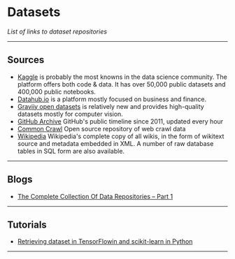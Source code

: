 # Datasets
*List of links to dataset repositories*
***

## Sources
- [Kaggle](https://www.kaggle.com/) is probably the most knowns in the data science community. The platform offers both code & data. It has over 50,000 public datasets and 400,000 public notebooks.
- [Datahub.io](https://datahub.io/) is a platform mostly focused on business and finance. 
- [Graviiy open datasets](https://gas.graviti.com/open-datasets) is relatively new and provides high-quality datasets mostly for computer vision.
- [GitHub Archive](https://www.gharchive.org/) GitHub's public timeline since 2011, updated every hour
- [Common Crawl](https://commoncrawl.org/) Open source repository of web crawl data
- [Wikipedia](https://dumps.wikimedia.org/enwiki/latest/) Wikipedia's complete copy of all wikis, in the form of wikitext source and metadata embedded in XML. A number of raw database tables in SQL form are also available.
***

## Blogs
- [The Complete Collection Of Data Repositories – Part 1](https://www.kdnuggets.com/2022/04/complete-collection-data-repositories-part-1.html)
***

## Tutorials
- [Retrieving dataset in TensorFlowin and scikit-learn in Python](https://machinelearningmastery.com/a-guide-to-getting-datasets-for-machine-learning-in-python/)
***
